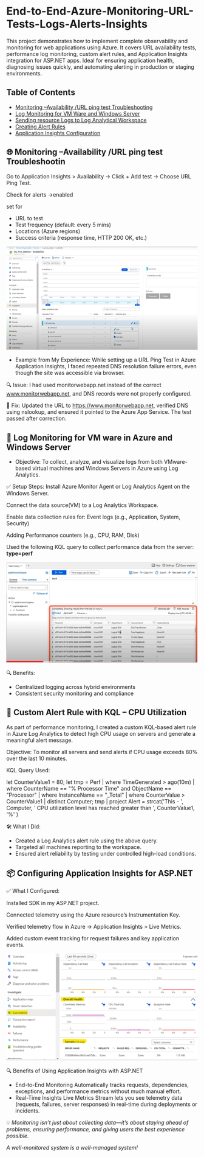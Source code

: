 # End-to-End-Azure-Monitoring-URL-Tests-Logs-Alerts-Insights
This project demonstrates how to implement complete observability and monitoring for web applications using Azure. It covers URL availability tests, performance log monitoring, custom alert rules, and Application Insights integration for ASP.NET apps. Ideal for ensuring application health, diagnosing issues quickly, and automating alerting in production or staging environments.
## Table of Contents
- [Monitoring –Availability /URL ping test Troubleshooting](#url-ping-test-troubleshooting)
- [Log Monitoring for VM Ware and Windows Server](#monitoring-setup)
- [Sending resource Logs to Log Analytical Workspace](#log-analytics-integration)
- [Creating Alert Rules](#creating-alert-rules)
- [Application Insights Configuration](#application-insights-configuration)


## 🌐 Monitoring –Availability /URL ping test Troubleshootin 
Go to Application Insights > Availability →
Click + Add test →
Choose URL Ping Test.

Check for alerts →enabled

set for 

- URL to test  
- Test frequency (default: every 5 mins)  
- Locations (Azure regions)  
- Success criteria (response time, HTTP 200 OK, etc.)

![Ping Test](Picture1.png)

- Example from My Experience:
While setting up a URL Ping Test in Azure Application Insights, I faced repeated DNS resolution failure errors, even though the site was accessible via browser.

🔍 Issue:
I had used monitorwebapp.net instead of the correct www.monitorwebapp.net, and DNS records were not properly configured.

🔧 Fix:
Updated the URL to https://www.monitorwebapp.net, verified DNS using nslookup, and ensured it pointed to the Azure App Service. The test passed after correction.


## 📘 Log Monitoring for VM ware in Azure and Windows Server
-  Objective:
To collect, analyze, and visualize logs from both VMware-based virtual machines and Windows Servers in Azure using Log Analytics.

✅ Setup Steps:
Install Azure Monitor Agent or Log Analytics Agent on the Windows Server.

Connect the data source(VM) to a Log Analytics Workspace.

Enable data collection rules for:
Event logs (e.g., Application, System, Security)

Adding Performance counters (e.g., CPU, RAM, Disk)

Used the following KQL query to collect performance data from the server: **type=perf**

![Ping Test](Picture2.png)

🔍 Benefits:
- Centralized logging across hybrid environments
- Consistent security monitoring and compliance


## 🚨 Custom Alert Rule with KQL – CPU Utilization
As part of performance monitoring, I created a custom KQL-based alert rule in Azure Log Analytics to detect high CPU usage on servers and generate a meaningful alert message.

Objective:
To monitor all servers and send alerts if CPU usage exceeds 80% over the last 10 minutes.

KQL Query Used:

let CounterValue1 = 80;
let tmp = Perf
| where TimeGenerated > ago(10m)
| where CounterName == "% Processor Time" and ObjectName == "Processor"
| where InstanceName == "_Total"
| where CounterValue > CounterValue1
| distinct Computer;
tmp
| project Alert = strcat('This - ', Computer, ' CPU utilization level has reached greater than ', CounterValue1, '%' )

🛠️ What I Did:

- Created a Log Analytics alert rule using the above query.
- Targeted all machines reporting to the workspace.
- Ensured alert reliability by testing under controlled high-load conditions.

## 📦 Configuring Application Insights for ASP.NET
✅  What I Configured:

Installed SDK in my ASP.NET project.

Connected telemetry using the Azure resource’s Instrumentation Key.

Verified telemetry flow in Azure → Application Insights > Live Metrics.

Added custom event tracking for request failures and key application events.

![Ping Test](Picture3.png)

🔍 Benefits of Using Application Insights with ASP.NET
- End-to-End Monitoring
Automatically tracks requests, dependencies, exceptions, and performance metrics without much manual effort.
- Real-Time Insights
Live Metrics Stream lets you see telemetry data (requests, failures, server responses) in real-time during deployments or incidents.


💡 *Monitoring isn’t just about collecting data—it’s about staying ahead of problems, ensuring performance, and giving users the best experience possible.*

*A well-monitored system is a well-managed system!*



